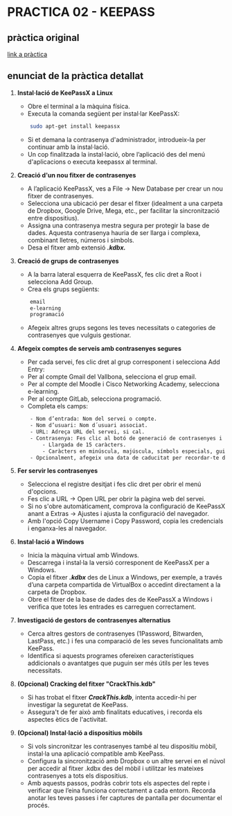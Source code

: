 # PRACTICA 02 - KEEPASS

## pràctica original

[link a pràctica](https://gitlab.com/pautome/m6-smxpub-2324/-/blob/main/UF1-seguretat-passiva/Reptes/02-gestor-contrasenyes/gestor-contrasenyes.md?ref_type=heads)

## enunciat de la pràctica detallat

1. **Instal·lació de KeePassX a Linux**
    - Obre el terminal a la màquina física.
    - Executa la comanda següent per instal·lar KeePassX:

    ```bash
        sudo apt-get install keepassx
    ```

    - Si et demana la contrasenya d'administrador, introdueix-la per continuar amb la instal·lació.
    - Un cop finalitzada la instal·lació, obre l’aplicació des del menú d'aplicacions o executa keepassx al terminal.

2. **Creació d'un nou fitxer de contrasenyes**
    - A l’aplicació KeePassX, ves a File -> New Database per crear un nou fitxer de contrasenyes.
    - Selecciona una ubicació per desar el fitxer (idealment a una carpeta de Dropbox, Google Drive, Mega, etc., per facilitar la sincronització entre dispositius).
    - Assigna una contrasenya mestra segura per protegir la base de dades. Aquesta contrasenya hauria de ser llarga i complexa, combinant lletres, números i símbols.
    - Desa el fitxer amb extensió ***.kdbx.***

3. **Creació de grups de contrasenyes**
    - A la barra lateral esquerra de KeePassX, fes clic dret a Root i selecciona Add Group.
    - Crea els grups següents:

    ```bash
        email
        e-learning
        programació
    ```

   - Afegeix altres grups segons les teves necessitats o categories de contrasenyes que vulguis gestionar.
  
4. **Afegeix comptes de serveis amb contrasenyes segures**
    - Per cada servei, fes clic dret al grup corresponent i selecciona Add Entry:
    - Per al compte Gmail del Vallbona, selecciona el grup email.
    - Per al compte del Moodle i Cisco Networking Academy, selecciona e-learning.
    - Per al compte GitLab, selecciona programació.
    - Completa els camps:

    ```bash
        - Nom d’entrada: Nom del servei o compte.
        - Nom d’usuari: Nom d´usuari associat.
        - URL: Adreça URL del servei, si cal.
        - Contrasenya: Fes clic al botó de generació de contrasenyes i configura-la amb els següents criteris:
            - Llargada de 15 caràcters.
            - Caràcters en minúscula, majúscula, símbols especials, guions i números.
        - Opcionalment, afegeix una data de caducitat per recordar-te de canviar-la periòdicament.
    ```

5. **Fer servir les contrasenyes**
    - Selecciona el registre desitjat i fes clic dret per obrir el menú d'opcions.
    - Fes clic a URL -> Open URL per obrir la pàgina web del servei.
    - Si no s'obre automàticament, comprova la configuració de KeePassX anant a Extras -> Ajustes i ajusta la configuració del navegador.
    - Amb l'opció Copy Username i Copy Password, copia les credencials i enganxa-les al navegador.

6. **Instal·lació a Windows**
    - Inicia la màquina virtual amb Windows.
    - Descarrega i instal·la la versió corresponent de KeePassX per a Windows.
    - Copia el fitxer ***.kdbx*** des de Linux a Windows, per exemple, a través d’una carpeta compartida de VirtualBox o accedint directament a la carpeta de Dropbox.
    - Obre el fitxer de la base de dades des de KeePassX a Windows i verifica que totes les entrades es carreguen correctament.

7. **Investigació de gestors de contrasenyes alternatius**
    - Cerca altres gestors de contrasenyes (1Password, Bitwarden, LastPass, etc.) i fes una comparació de les seves funcionalitats amb KeePass.
    - Identifica si aquests programes ofereixen característiques addicionals o avantatges que puguin ser més útils per les teves necessitats.

8. **(Opcional) Cracking del fitxer "CrackThis.kdb"**
    - Si has trobat el fitxer ***CrackThis.kdb***, intenta accedir-hi per investigar la seguretat de KeePass.
    - Assegura't de fer això amb finalitats educatives, i recorda els aspectes ètics de l'activitat.
  
9. **(Opcional) Instal·lació a dispositius mòbils**
    - Si vols sincronitzar les contrasenyes també al teu dispositiu mòbil, instal·la una aplicació compatible amb KeePass.
    - Configura la sincronització amb Dropbox o un altre servei en el núvol per accedir al fitxer .kdbx des del mòbil i utilitzar les mateixes contrasenyes a tots els dispositius.
    - Amb aquests passos, podràs cobrir tots els aspectes del repte i verificar que l’eina funciona correctament a cada entorn. Recorda anotar les teves passes i fer captures de pantalla per documentar el procés.
